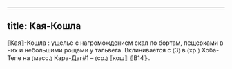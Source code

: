 
---
title: Кая-Кошла
---
⟦Кая⟧-Кошла
: ущелье с нагромождением скал по бортам, пещерками в них и небольшими рощами у тальвега. Вклинивается с ⦅З⦆ в ⦅хр.⦆ Хоба-Тепе на ⦅масс.⦆ Кара-Даг#1 – ⦅ср.⦆ ⟦кош⟧ ⦃В14⦄.

